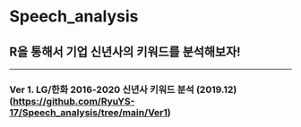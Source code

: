 # Speech_analysis
## R을 통해서 기업 신년사의 키워드를 분석해보자!
---
### Ver 1. LG/한화 2016-2020 신년사 키워드 분석 (2019.12) (https://github.com/RyuYS-17/Speech_analysis/tree/main/Ver1)


